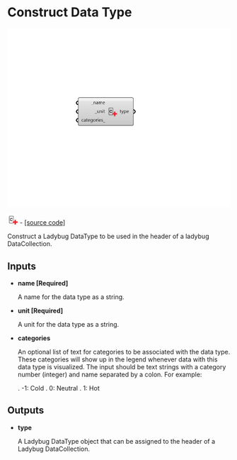 # Construct Data Type

![](../../.gitbook/assets/Construct_Data_Type.png)

![](../../.gitbook/assets/Construct_Data_Type%20%281%29.png) - [\[source code\]](https://github.com/ladybug-tools/ladybug-grasshopper/blob/master/ladybug_grasshopper/src//LB%20Construct%20Data%20Type.py)

Construct a Ladybug DataType to be used in the header of a ladybug DataCollection.

## Inputs

* **name \[Required\]**

  A name for the data type as a string. 

* **unit \[Required\]**

  A unit for the data type as a string. 

* **categories**

  An optional list of text for categories to be associated with the data type. These categories will show up in the legend whenever data with this data type is visualized. The input should be text strings with a category number \(integer\) and name separated by a colon. For example: 

  .    -1: Cold .     0: Neutral .     1: Hot 

## Outputs

* **type**

  A Ladybug DataType object that can be assigned to the header of a Ladybug DataCollection. 

